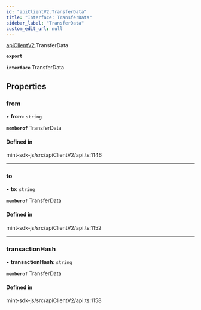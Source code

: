 ```yaml
---
id: "apiClientV2.TransferData"
title: "Interface: TransferData"
sidebar_label: "TransferData"
custom_edit_url: null
---
```


[apiClientV2](../modules/apiClientV2).TransferData

**`export`**

**`interface`** TransferData

## Properties

### from

• **from**: `string`

**`memberof`** TransferData

#### Defined in

mint-sdk-js/src/apiClientV2/api.ts:1146

___

### to

• **to**: `string`

**`memberof`** TransferData

#### Defined in

mint-sdk-js/src/apiClientV2/api.ts:1152

___

### transactionHash

• **transactionHash**: `string`

**`memberof`** TransferData

#### Defined in

mint-sdk-js/src/apiClientV2/api.ts:1158
